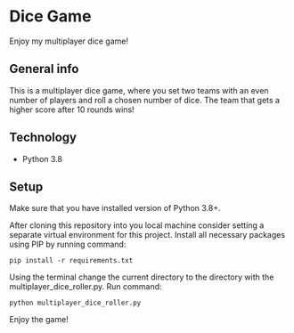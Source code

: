 # Dice Game

Enjoy my multiplayer dice game!

## General info

This is a multiplayer dice game, where you set two teams with an even number of players and roll a chosen number of dice. The team that gets a higher score after 10 rounds wins! 

## Technology

- Python 3.8

## Setup

Make sure that you have installed version of Python 3.8+.

After cloning this repository into you local machine consider setting a separate virtual environment for this project. Install all necessary packages using PIP by running command:

```pip install -r requirements.txt```

Using the terminal change the current directory to the directory with the multiplayer_dice_roller.py. Run command:

```python multiplayer_dice_roller.py```

Enjoy the game!
